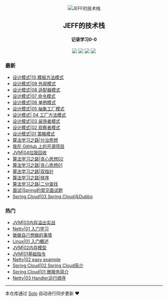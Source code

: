 <p align="center"><img alt="JEFF的技术栈" src="https://static.b3log.org/images/brand/solo-32.png"></p><h2 align="center">
JEFF的技术栈
</h2>

<h4 align="center">记录学习0-0</h4>
<p align="center"><a title="JEFF的技术栈" target="_blank" href="https://github.com/qq692310342/solo-blog"><img src="https://img.shields.io/github/last-commit/qq692310342/solo-blog.svg?style=flat-square&color=FF9900"></a>
<a title="GitHub repo size in bytes" target="_blank" href="https://github.com/qq692310342/solo-blog"><img src="https://img.shields.io/github/repo-size/qq692310342/solo-blog.svg?style=flat-square"></a>
<a title="Solo Version" target="_blank" href="https://github.com/b3log/solo/releases"><img src="https://img.shields.io/badge/solo-3.6.3-f1e05a.svg?style=flat-square&color=blueviolet"></a>
<a title="Hits" target="_blank" href="https://github.com/b3log/hits"><img src="https://hits.b3log.org/qq692310342/solo-blog.svg"></a></p>

### 最新

* [设计模式|10 模板方法模式](https://www.jeffcc.top/articles/2019/09/26/1569465766813.html)
* [设计模式|09 外观模式](https://www.jeffcc.top/articles/2019/09/18/1568771606167.html)
* [设计模式|08 适配器模式](https://www.jeffcc.top/articles/2019/09/08/1567907351051.html)
* [设计模式|07 命令模式](https://www.jeffcc.top/articles/2019/09/07/1567829413897.html)
* [设计模式|06 单例模式](https://www.jeffcc.top/articles/2019/09/06/1567738560041.html)
* [设计模式|05 抽象工厂模式](https://www.jeffcc.top/articles/2019/09/05/1567648907241.html)
* [设计模式| 04 工厂方法模式](https://www.jeffcc.top/articles/2019/09/04/1567560108217.html)
* [设计模式|03 装饰者模式](https://www.jeffcc.top/articles/2019/09/02/1567405803580.html)
* [设计模式|02 观察者模式](https://www.jeffcc.top/articles/2019/09/02/1567399716453.html)
* [设计模式|01 策略模式](https://www.jeffcc.top/articles/2019/09/02/1567397697612.html)
* [算法学习之路|分治思想](https://www.jeffcc.top/articles/2019/08/28/1566983323158.html)
* [我在 GitHub 上的开源项目](https://www.jeffcc.top/my-github-repos)
* [JVM|04垃圾回收](https://www.jeffcc.top/articles/2019/08/17/1566014052669.html)
* [算法学习之路|贪心思想02](https://www.jeffcc.top/articles/2019/08/16/1565951249352.html)
* [算法学习之路|贪心思想01](https://www.jeffcc.top/articles/2019/08/16/1565951208612.html)
* [算法学习之路|双指针](https://www.jeffcc.top/articles/2019/08/16/1565951166979.html)
* [算法学习之路|排序](https://www.jeffcc.top/articles/2019/08/16/1565951126989.html)
* [算法学习之路|二分查找](https://www.jeffcc.top/articles/2019/08/16/1565951082180.html)
* [面试|Spring的常见面试题](https://www.jeffcc.top/articles/2019/08/16/1565951019015.html)
* [Spring Cloud|03 Spring Cloud与Dubbo](https://www.jeffcc.top/articles/2019/08/16/1565950970456.html)

### 热门

* [JVM|03内存溢出实战](https://www.jeffcc.top/articles/2019/08/16/1565950758638.html)
* [Netty|01 入门学习](https://www.jeffcc.top/articles/2019/08/16/1565950376534.html)
* [做做自己想做的事情](https://www.jeffcc.top/articles/2019/08/16/1565950093205.html)
* [Linux|01 入门概述](https://www.jeffcc.top/articles/2019/08/16/1565950819809.html)
* [JVM|02内存模型](https://www.jeffcc.top/articles/2019/08/16/1565950696850.html)
* [JVM|01基础指令](https://www.jeffcc.top/articles/2019/08/16/1565950606003.html)
* [Netty|02 easy example](https://www.jeffcc.top/articles/2019/08/16/1565950444312.html)
* [Spring Cloud|02 Spring Cloud简介](https://www.jeffcc.top/articles/2019/08/16/1565950921079.html)
* [Spring Cloud|01 微服务简介](https://www.jeffcc.top/articles/2019/08/16/1565950864026.html)
* [Netty|03 Handler运行顺序](https://www.jeffcc.top/articles/2019/08/16/1565950543098.html)



---

本仓库通过 [Solo](https://github.com/b3log/solo) 自动进行同步更新 ❤️ 